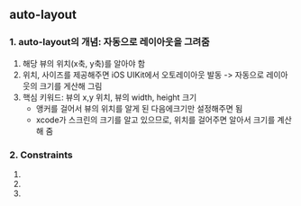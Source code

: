 
## auto-layout
### <b> 1. auto-layout의 개념: 자동으로 레이아웃을 그려줌 </b>
1. 해당 뷰의 위치(x축, y축)를 알아야 함
2. 위치, 사이즈를 제공해주면 iOS UIKit에서 오토레이아웃 발동 -> 자동으로 레이아웃의 크기를 게산해 그림
3. 핵심 키워드: 뷰의 x,y 위치, 뷰의 width, height 크기
    - 앵커를 걸어서 뷰의 위치를 알게 된 다음에크기만 설정해주면 됨
    - xcode가 스크린의 크기를 알고 있으므로, 위치를 걸어주면 알아서 크기를 계산해 줌

### <b> 2. Constraints </b>
1.
2.
3.

